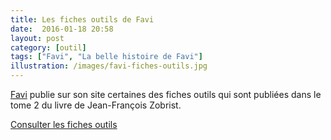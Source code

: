 ```yaml
---
title: Les fiches outils de Favi
date:  2016-01-18 20:58
layout: post
category: [outil]
tags: ["Favi", "La belle histoire de Favi"]
illustration: /images/favi-fiches-outils.jpg
---
```


[Favi](/favi/) publie sur son site certaines des fiches outils qui sont publiées dans le tome 2 du livre de Jean-François Zobrist.

[Consulter les fiches outils](http://www.favi.com/management-favi/comment-un-petit-patron-naif-et-paresseux-innove/)
